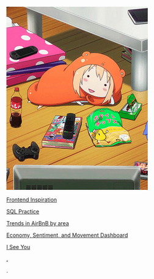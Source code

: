 ![Himouto](giphy.gif)

[Frontend Inspiration](https://codepen.io/topics/)

[SQL Practice](https://data.stackexchange.com/stackoverflow/queries)

[Trends in AirBnB by area](https://www.airdna.co/vacation-rental-data/app/jp/hiroshima-ken/naka-ku/overview)

[Economy, Sentiment, and Movement Dashboard](https://www2.deloitte.com/ca/en/pages/about-deloitte/articles/covid-dashboard.html?is=5e8d4f149b0f225dde35ccbe)

[I See You](https://www.shodan.io/search?query=ver2.4+rev0+country%3A%22JP%22+has_screenshot%3Atrue)

[.](https://opendata.rapid7.com/)

.
[](https://otsukaresamaja.github.io/)
